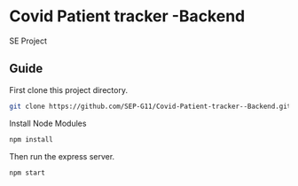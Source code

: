 # Covid Patient tracker -Backend
SE Project

## Guide

First clone this project directory.

```bash
git clone https://github.com/SEP-G11/Covid-Patient-tracker--Backend.git
```

Install Node Modules

```bash
npm install
```

 Then run the express server.

```bash
npm start
```



